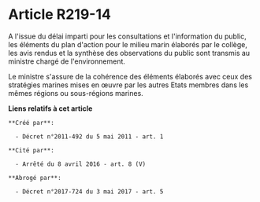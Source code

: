 # Article R219-14

A l'issue du délai imparti pour les consultations et l'information du public, les éléments du plan d'action pour le milieu
marin élaborés par le collège, les avis rendus et la synthèse des observations du public sont transmis au ministre chargé de
l'environnement.

Le ministre s'assure de la cohérence des éléments élaborés avec ceux des stratégies marines mises en œuvre par les autres
Etats membres dans les mêmes régions ou sous-régions marines.

**Liens relatifs à cet article**

	**Créé par**:

	  - Décret n°2011-492 du 5 mai 2011 - art. 1

	**Cité par**:

	  - Arrêté du 8 avril 2016 - art. 8 (V)

	**Abrogé par**:

	  - Décret n°2017-724 du 3 mai 2017 - art. 5
